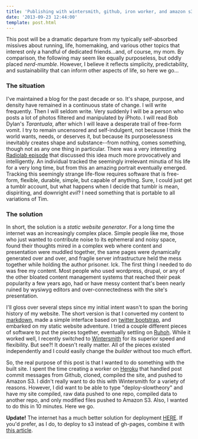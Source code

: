 ```yaml
---
title: 'Publishing with wintersmith, github, iron worker, and amazon s3'
date: '2013-09-23 12:44:00'
template: post.html
---
```


This post will be a dramatic departure from my typically self-absorbed missives about running, life, homemaking, and various other topics that interest only a handful of dedicated friends...and, of course, my mom. By comparison, the following may seem like equally purposeless, but oddly placed *nerd-mumble*. However, I believe it reflects simplicity, predictability, and sustainability that can inform other aspects of life, so here we go...

### The situation

I've maintained a blog for the past decade or so. It's shape, purpose, and density have remained in a continuous state of change. I will write frequently. Then I will seldom write. Very suddenly I will be a person who posts a lot of photos filtered and manipulated by iPhoto. I will read Bob Dylan's *Tarantuala*, after which I will leave a desperate trail of free-form vomit. I try to remain uncensored and self-indulgent, not because I think the world wants, needs, or deserves it, but because its purposelessness inevitably creates shape and substance--from nothing, comes something, though not as any one thing in particular. There was a very interesting [Radiolab episode](http://www.radiolab.org/) that discussed this idea much more provocatively and intelligently. An individual tracked the seemingly irrelevant minutia of his life for a very long time, but from this an amazing portrait eventually emerged. Tracking this seemingly strange life-flow requires software that is free-form, flexible, durable, simple, but capable of anything. Sure, I could just get a tumblr account, but what happens when I decide that tumblr is mean, dispiriting, and downright *evil*? I need something that is portable to all variations of Tim.

### The solution

In short, the solution is a *static website generator*. For a long time the internet was an increasingly complex place. Simple people like me, those who just wanted to contribute noise to its ephemeral and noisy space, found their thoughts mired in a complex web where content and presentation were muddled together, the same pages were dynamically generated over and over, and fragile server infrastructure held the mess together while holding the author prisoner. Ick. The first thing I needed to do was free my content. Most people who used wordpress, drupal, or any of the other bloated content management systems that reached their peak popularity a few years ago, had or have messy content that's been nearly ruined by wysiwyg editors and over-connectedness with the site's presentation.

I'll gloss over several steps since my initial intent wasn't to span the boring history of my website. The short version is that I converted my content to [markdown](http://daringfireball.net/projects/markdown/syntax#philosophy), made a simple interface based on [twitter bootstrap](http://www.getbootstrap.com), and embarked on my static website adventure. I tried a couple different pieces of software to put the pieces together, eventually settling on [Ruhoh](http://www.ruhoh.com). While it worked well, I recently switched to [Wintersmith](http://www.wintersmith.io) for its superior speed and flexibility. But see?! It doesn't really matter. All of the pieces existed independently and I could easily change the *builder* without too much effort.

So, the real purpose of this post is that I wanted to do something with the built site. I spent the time creating a worker on [Heroku](http://www.heroku.com) that handled post commit messages from Github, cloned, compiled the site, and pushed to Amazon S3. I didn't really want to do this with Wintersmith for a variety of reasons. However, I did want to be able to type "deploy-slowtheory" and have my site compiled, raw data pushed to one repo, compiled data to another repo, and only modified files pushed to Amazon S3. Also, I wanted to do this in 10 minutes. Here we go.

<div class="alert alert-info">
<strong>Update!</strong> The internet has a much better solution for deployment <a href="http://luke.vivier.ca/wintersmith-with-wercker/">HERE</a>. If you'd prefer, as I do, to deploy to s3 instead of gh-pages, combine it with <a href="http://devcenter.wercker.com/articles/deployment/jekylls3.html">this article</a>.
</div>